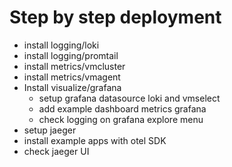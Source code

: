 # Step by step deployment 

* install logging/loki
* install logging/promtail
* install metrics/vmcluster
* install metrics/vmagent
* Install visualize/grafana
  * setup grafana datasource loki and vmselect
  * add example dashboard metrics grafana
  * check logging on grafana explore menu
* setup jaeger
* install example apps with otel SDK
* check jaeger UI